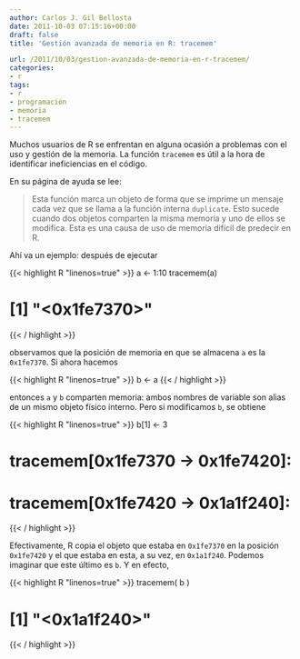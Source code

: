 ```yaml
---
author: Carlos J. Gil Bellosta
date: 2011-10-03 07:15:16+00:00
draft: false
title: 'Gestión avanzada de memoria en R: tracemem'

url: /2011/10/03/gestion-avanzada-de-memoria-en-r-tracemem/
categories:
- r
tags:
- r
- programación
- memoria
- tracemem
---
```


Muchos usuarios de R se enfrentan en alguna ocasión a problemas con el uso y gestión de la memoria. La función `tracemem` es útil a la hora de identificar ineficiencias en el código.

En su página de ayuda se lee:



>Esta función marca un objeto de forma que se imprime un mensaje cada vez que se llama a la función interna `duplicate`. Esto sucede cuando dos objetos comparten la misma memoria y uno de ellos se modifica. Esta es una causa de uso de memoria difícil de predecir en R.


Ahí va un ejemplo: después de ejecutar


{{< highlight R "linenos=true" >}}
a <- 1:10
tracemem(a)
# [1] "<0x1fe7370>"
{{< / highlight >}}



observamos que la posición de memoria en que se almacena `a` es la `0x1fe7370`. Si ahora hacemos


{{< highlight R "linenos=true" >}}
b <- a
{{< / highlight >}}



entonces `a` y `b` comparten memoria: ambos nombres de variable son alias de un mismo objeto físico interno. Pero si modificamos `b`, se obtiene



{{< highlight R "linenos=true" >}}
b[1] <- 3
# tracemem[0x1fe7370 -> 0x1fe7420]:
# tracemem[0x1fe7420 -> 0x1a1f240]:
{{< / highlight >}}



Efectivamente, R copia el objeto que estaba en `0x1fe7370` en la posición `0x1fe7420` y el que estaba en esta, a su vez, en `0x1a1f240`. Podemos imaginar que este último es `b`. Y en efecto,



{{< highlight R "linenos=true" >}}
tracemem( b )
# [1] "<0x1a1f240>"
{{< / highlight >}}
